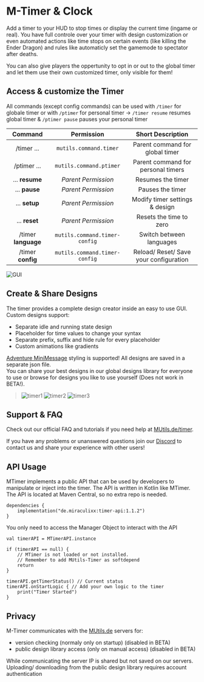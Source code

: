 # M-Timer & Clock
Add a timer to your HUD to stop times or display the current time (ingame or real). You have full controle over your timer with design customization or even automated actions like time stops on certain events (like killing the Ender Dragon) and rules like automaticly set the gamemode to spectator after deaths.

You can also give players the oppertunity to opt in or out to the global timer and let them use their own customized timer, only visible for them!

## Access & customize the Timer
All commands (except config commands) can be used with `/timer` for globale timer or with `/ptimer` for personal timer -> `/timer resume` resumes global timer & `/ptimer pause` pauses your personal timer

| Command | Permission | Short Description |
|:-:|:-:|:-:|
| /timer ... | `mutils.command.timer` | Parent command for global timer |
| /ptimer ... | `mutils.command.ptimer` | Parent command for personal timers |
| ... **resume** | *Parent Permission* | Resumes the timer |
| ... **pause** | *Parent Permission* | Pauses the timer |
| ... **setup** | *Parent Permission* | Modify timer settings & design |
| ... **reset** | *Parent Permission* | Resets the time to zero |
| /timer **language** | `mutils.command.timer-config` | Switch between languages |
| /timer **config** | `mutils.command.timer-config` | Reload/ Reset/ Save your configuration |

![GUI](https://cdn.modrinth.com/data/kTmEpjUi/images/d5841d206994834ce297824cdde799875e6e0c3e.gif)

## Create & Share Designs
The timer provides a complete design creator inside an easy to use GUI. Custom designs support:
- Separate idle and running state design
- Placeholder for time values to change your syntax
- Separate prefix, suffix and hide rule for every placeholder
- Custom animations like gradients

[Adventure MiniMessage](https://webui.advntr.dev/) styling is supported! All designs are saved in a separate json file.<br>
You can share your best designs in our global designs library for everyone to use or browse for designs you like to use yourself (Does not work in BETA!).



> ![timer1](https://cdn-raw.modrinth.com/data/kTmEpjUi/images/4811eff64f2b513797faa3e52607688b466f4b22.webp)
> ![timer2](https://cdn-raw.modrinth.com/data/kTmEpjUi/images/a579978b2e8f191376ef6a98a51fa6eacb687b23.webp) 
> ![timer3](https://cdn-raw.modrinth.com/data/kTmEpjUi/images/8c2b9473f8294acbb678759e3f3f76faffba1c9c.webp)


## Support & FAQ
Check out our official FAQ and tutorials if you need help at [MUtils.de/timer](https://mutils.de/timer).

If you have any problems or unanswered questions join our [Discord](https://dc.mutils.de/) to contact us and share your experience with other users!

## API Usage
MTimer implements a public API that can be used by developers to manipulate or inject into the timer. The API is written in Kotlin like MTimer. The API is located at Maven Central, so no extra repo is needed.

```
dependencies {
    implementation("de.miraculixx:timer-api:1.1.2")
}
```
You only need to access the Manager Object to interact with the API
```
val timerAPI = MTimerAPI.instance

if (timerAPI == null) {
    // MTimer is not loaded or not installed.
    // Remember to add MUtils-Timer as softdepend
    return
}

timerAPI.getTimerStatus() // Current status
timerAPI.onStartLogic { // Add your own logic to the timer
    print("Timer Started")
}
```

## Privacy
M-Timer communicates with the [MUtils.de](https://mutils.de) servers for:
- version checking (normaly only on startup) (disabled in BETA)
- public design library access (only on manual access) (disabled in BETA)

While communicating the server IP is shared but not saved on our servers. Uploading/ downloading from the public design library requires account authentication

